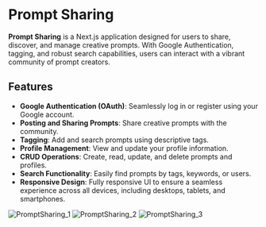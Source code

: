 # Prompt Sharing

**Prompt Sharing** is a Next.js application designed for users to share, discover, and manage creative prompts. With Google Authentication, tagging, and robust search capabilities, users can interact with a vibrant community of prompt creators.

## Features

- **Google Authentication (OAuth)**: Seamlessly log in or register using your Google account.
- **Posting and Sharing Prompts**: Share creative prompts with the community.
- **Tagging**: Add and search prompts using descriptive tags.
- **Profile Management**: View and update your profile information.
- **CRUD Operations**: Create, read, update, and delete prompts and profiles.
- **Search Functionality**: Easily find prompts by tags, keywords, or users.
- **Responsive Design**: Fully responsive UI to ensure a seamless experience across all devices, including desktops, tablets, and smartphones.


![PromptSharing_1](https://github.com/user-attachments/assets/0e0252f5-a3a5-4155-ace9-85d156afadd9)
![PromptSharing_2](https://github.com/user-attachments/assets/6898f1ce-7164-4ee6-9c1e-6d0db87c0c47)
![PromptSharing_3](https://github.com/user-attachments/assets/0816bd34-c334-4846-a22d-a2a77c863866)
